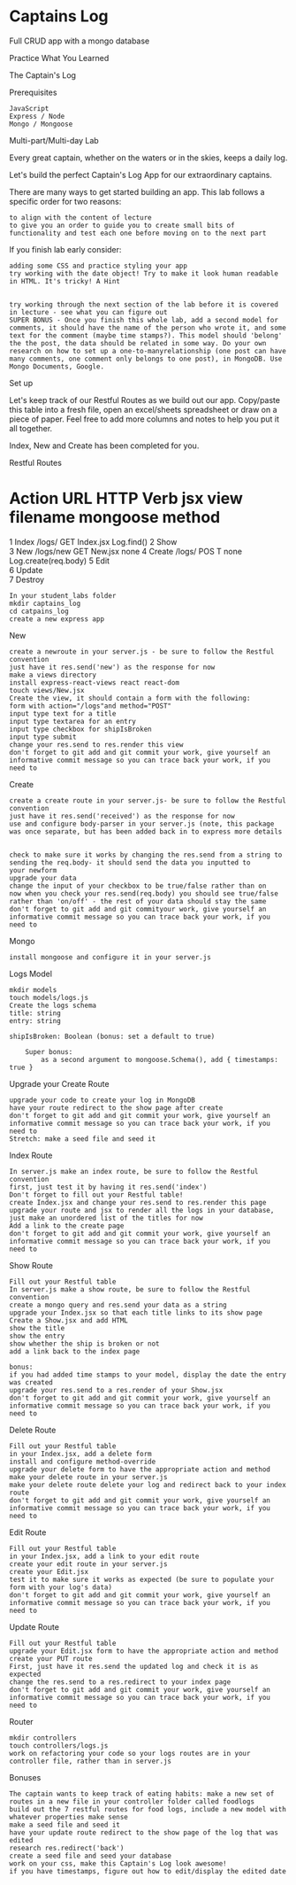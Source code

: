 # Captains Log

Full CRUD app with a mongo database

Practice What You Learned


The Captain's Log


Prerequisites

    JavaScript
    Express / Node
    Mongo / Mongoose

Multi-part/Multi-day Lab

Every great captain, whether on the waters or in the skies, keeps a daily log.

Let's build the perfect Captain's Log App for our extraordinary captains.

There are many ways to get started building an app. This lab follows a specific order for two reasons:

    to align with the content of lecture
    to give you an order to guide you to create small bits of functionality and test each one before moving on to the next part

If you finish lab early consider:

    adding some CSS and practice styling your app
    try working with the date object! Try to make it look human readable in HTML. It's tricky! A Hint 


    try working through the next section of the lab before it is covered in lecture - see what you can figure out
    SUPER BONUS - Once you finish this whole lab, add a second model for comments, it should have the name of the person who wrote it, and some text for the comment (maybe time stamps?). This model should 'belong' the the post, the data should be related in some way. Do your own research on how to set up a one-to-manyrelationship (one post can have many comments, one comment only belongs to one post), in MongoDB. Use Mongo Documents, Google.

Set up

Let's keep track of our Restful Routes as we build out our app. Copy/paste this table into a fresh file, open an excel/sheets spreadsheet or draw on a piece of paper. Feel free to add more columns and notes to help you put it all together.

Index, New and Create has been completed for you.

Restful Routes
# 	Action 	URL 	HTTP Verb 	jsx view filename 	mongoose method
1 	Index 	/logs/ 	GET 	Index.jsx 	Log.find()
2 	Show 				
3 	New 	/logs/new 	GET 	New.jsx 	none
4 	Create 	/logs/ 	POS T 	none 	Log.create(req.body)
5 	Edit 				
6 	Update 				
7 	Destroy 				

    In your student_labs folder
    mkdir captains_log
    cd catpains_log
    create a new express app
    
New

    create a newroute in your server.js - be sure to follow the Restful convention
    just have it res.send('new') as the response for now
    make a views directory
    install express-react-views react react-dom
    touch views/New.jsx
    Create the view, it should contain a form with the following:
    form with action="/logs"and method="POST"
    input type text for a title
    input type textarea for an entry
    input type checkbox for shipIsBroken
    input type submit
    change your res.send to res.render this view
    don't forget to git add and git commit your work, give yourself an informative commit message so you can trace back your work, if you need to

Create

    create a create route in your server.js- be sure to follow the Restful convention
    just have it res.send('received') as the response for now
    use and configure body-parser in your server.js (note, this package was once separate, but has been added back in to express more details 


    check to make sure it works by changing the res.send from a string to sending the req.body- it should send the data you inputted to your newform
    upgrade your data
    change the input of your checkbox to be true/false rather than on
    now when you check your res.send(req.body) you should see true/false rather than 'on/off' - the rest of your data should stay the same
    don't forget to git add and git commityour work, give yourself an informative commit message so you can trace back your work, if you need to

Mongo

    install mongoose and configure it in your server.js

Logs Model

    mkdir models
    touch models/logs.js
    Create the logs schema
    title: string
    entry: string

    shipIsBroken: Boolean (bonus: set a default to true)

        Super bonus:
            as a second argument to mongoose.Schema(), add { timestamps: true }

Upgrade your Create Route

    upgrade your code to create your log in MongoDB
    have your route redirect to the show page after create
    don't forget to git add and git commit your work, give yourself an informative commit message so you can trace back your work, if you need to
    Stretch: make a seed file and seed it
    
Index Route

    In server.js make an index route, be sure to follow the Restful convention
    first, just test it by having it res.send('index')
    Don't forget to fill out your Restful table!
    create Index.jsx and change your res.send to res.render this page
    upgrade your route and jsx to render all the logs in your database, just make an unordered list of the titles for now
    Add a link to the create page
    don't forget to git add and git commit your work, give yourself an informative commit message so you can trace back your work, if you need to

Show Route

    Fill out your Restful table
    In server.js make a show route, be sure to follow the Restful convention
    create a mongo query and res.send your data as a string
    upgrade your Index.jsx so that each title links to its show page
    Create a Show.jsx and add HTML
    show the title
    show the entry
    show whether the ship is broken or not
    add a link back to the index page
    
    bonus:
    if you had added time stamps to your model, display the date the entry was created
    upgrade your res.send to a res.render of your Show.jsx
    don't forget to git add and git commit your work, give yourself an informative commit message so you can trace back your work, if you need to
    
Delete Route

    Fill out your Restful table
    in your Index.jsx, add a delete form
    install and configure method-override
    upgrade your delete form to have the appropriate action and method
    make your delete route in your server.js
    make your delete route delete your log and redirect back to your index route
    don't forget to git add and git commit your work, give yourself an informative commit message so you can trace back your work, if you need to

Edit Route

    Fill out your Restful table
    in your Index.jsx, add a link to your edit route
    create your edit route in your server.js
    create your Edit.jsx
    test it to make sure it works as expected (be sure to populate your form with your log's data)
    don't forget to git add and git commit your work, give yourself an informative commit message so you can trace back your work, if you need to
    
Update Route

    Fill out your Restful table
    upgrade your Edit.jsx form to have the appropriate action and method
    create your PUT route
    First, just have it res.send the updated log and check it is as expected
    change the res.send to a res.redirect to your index page
    don't forget to git add and git commit your work, give yourself an informative commit message so you can trace back your work, if you need to

Router

    mkdir controllers
    touch controllers/logs.js
    work on refactoring your code so your logs routes are in your controller file, rather than in server.js

Bonuses

    The captain wants to keep track of eating habits: make a new set of routes in a new file in your controller folder called foodlogs
    build out the 7 restful routes for food logs, include a new model with whatever properties make sense
    make a seed file and seed it
    have your update route redirect to the show page of the log that was edited
    research res.redirect('back')
    create a seed file and seed your database
    work on your css, make this Captain's Log look awesome!
    if you have timestamps, figure out how to edit/display the edited date
